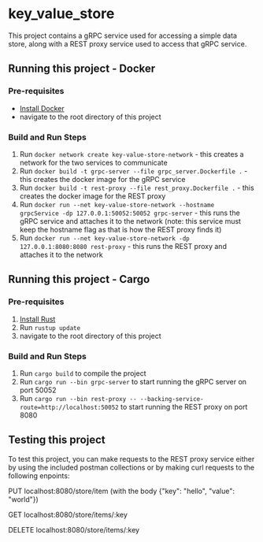 # key_value_store
This project contains a gRPC service used for accessing a simple data store, along with a REST proxy service used to access that gRPC service. 

## Running this project - Docker
### Pre-requisites

- [Install Docker](https://docs.docker.com/get-docker/)
- navigate to the root directory of this project

### Build and Run Steps

1. Run `docker network create key-value-store-network` - this creates a network for the two services to communicate
1. Run `docker build -t grpc-server --file grpc_server.Dockerfile .` - this creates the docker image for the gRPC service
1. Run `docker build -t rest-proxy --file rest_proxy.Dockerfile .` - this creates the docker image for the REST proxy
1. Run `docker run --net key-value-store-network --hostname grpcService -dp 127.0.0.1:50052:50052 grpc-server` - this runs the gRPC service and attaches it to the network (note: this service must keep the hostname flag as that is how the REST proxy finds it)
1. Run `docker run --net key-value-store-network -dp 127.0.0.1:8080:8080 rest-proxy` - this runs the REST proxy and attaches it to the network

## Running this project - Cargo
### Pre-requisites

1. [Install Rust](https://www.rust-lang.org/tools/install)
1. Run `rustup update`
1. navigate to the root directory of this project

### Build and Run Steps

1. Run `cargo build` to compile the project
1. Run `cargo run --bin grpc-server` to start running the gRPC server on port 50052
1. Run `cargo run --bin rest-proxy -- --backing-service-route=http://localhost:50052` to start running the REST proxy on port 8080

## Testing this project

To test this project, you can make requests to the REST proxy service either by using the included postman collections or by making curl requests to the following enpoints:

PUT localhost:8080/store/item (with the body {"key": "hello", "value": "world"})

GET localhost:8080/store/items/:key

DELETE localhost:8080/store/items/:key

